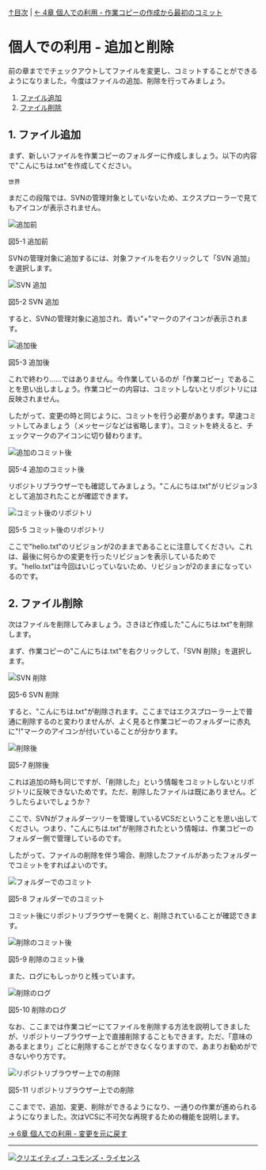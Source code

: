 [↑目次](README.md "目次") | [← 4章 個人での利用 - 作業コピーの作成から最初のコミット](4.personal-use-2.md "個人での利用 - 作業コピーの作成から最初のコミット")

# 個人での利用 - 追加と削除

前の章まででチェックアウトしてファイルを変更し、コミットすることができるようになりました。今度はファイルの追加、削除を行ってみましょう。

1. [ファイル追加](#add)
1. [ファイル削除](#remove)

## <a name="add"></a>1. ファイル追加

まず、新しいファイルを作業コピーのフォルダーに作成しましょう。以下の内容で"こんにちは.txt"を作成してください。

    世界

まだこの段階では、SVNの管理対象としていないため、エクスプローラーで見てもアイコンが表示されません。

![追加前](images/chapter-5-1.jpg)

図5-1 追加前

SVNの管理対象に追加するには、対象ファイルを右クリックして「SVN 追加」を選択します。

![SVN 追加](images/chapter-5-2.jpg)

図5-2 SVN 追加

すると、SVNの管理対象に追加され、青い"+"マークのアイコンが表示されます。

![追加後](images/chapter-5-3.jpg)

図5-3 追加後

これで終わり……ではありません。今作業しているのが「作業コピー」であることを思い出しましょう。作業コピーの内容は、コミットしないとリポジトリには反映されません。

したがって、変更の時と同じように、コミットを行う必要があります。早速コミットしてみましょう（メッセージなどは省略します）。コミットを終えると、チェックマークのアイコンに切り替わります。

![追加のコミット後](images/chapter-5-4.jpg)

図5-4 追加のコミット後

リポジトリブラウザーでも確認してみましょう。"こんにちは.txt"がリビジョン3として追加されたことが確認できます。

![コミット後のリポジトリ](images/chapter-5-5.jpg)

図5-5 コミット後のリポジトリ

ここで"hello.txt"のリビジョンが2のままであることに注意してください。これは、最後に何らかの変更を行ったリビジョンを表示しているためです。"hello.txt"は今回はいじっていないため、リビジョンが2のままになっているのです。

## <a name="remove"></a>2. ファイル削除

次はファイルを削除してみましょう。さきほど作成した"こんにちは.txt"を削除します。

まず、作業コピーの"こんにちは.txt"を右クリックして、「SVN 削除」を選択します。

![SVN 削除](images/chapter-5-6.jpg)

図5-6 SVN 削除

すると、"こんにちは.txt"が削除されます。ここまではエクスプローラー上で普通に削除するのと変わりませんが、よく見ると作業コピーのフォルダーに赤丸に"!"マークのアイコンが付いていることが分かります。

![削除後](images/chapter-5-7.jpg)

図5-7 削除後

これは追加の時も同じですが、「削除した」という情報をコミットしないとリポジトリに反映できないためです。ただ、削除したファイルは既にありません。どうしたらよいでしょうか？

ここで、SVNがフォルダーツリーを管理しているVCSだということを思い出してください。つまり、"こんにちは.txt"が削除されたという情報は、作業コピーのフォルダー側で管理しているのです。

したがって、ファイルの削除を伴う場合、削除したファイルがあったフォルダーでコミットをすればよいのです。

![フォルダーでのコミット](images/chapter-5-8.jpg)

図5-8 フォルダーでのコミット

コミット後にリポジトリブラウザーを開くと、削除されていることが確認できます。

![削除のコミット後](images/chapter-5-9.jpg)

図5-9 削除のコミット後

また、ログにもしっかりと残っています。

![削除のログ](images/chapter-5-10.jpg)

図5-10 削除のログ

なお、ここまでは作業コピーにてファイルを削除する方法を説明してきましたが、リポジトリーブラウザー上で直接削除することもできます。ただ、「意味のあるまとまり」ごとに削除することができなくなりますので、あまりお勧めができないやり方です。

![リポジトリブラウザー上での削除](images/chapter-5-11.jpg)

図5-11 リポジトリブラウザー上での削除


ここまでで、追加、変更、削除ができるようになり、一通りの作業が進められるようになりました。次はVCSに不可欠な再現するための機能を説明します。

[→ 6章 個人での利用 - 変更を元に戻す](6.personal-use-4.md "個人での利用 - 変更を元に戻す")

----------

<a rel="license" href="http://creativecommons.org/licenses/by-sa/3.0/deed.ja"><img alt="クリエイティブ・コモンズ・ライセンス" style="border-width:0" src="http://i.creativecommons.org/l/by-sa/3.0/88x31.png" /></a>
